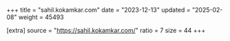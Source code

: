 +++
title = "sahil.kokamkar.com"
date = "2023-12-13"
updated = "2025-02-08"
weight = 45493

[extra]
source = "https://sahil.kokamkar.com/"
ratio = 7
size = 44
+++
